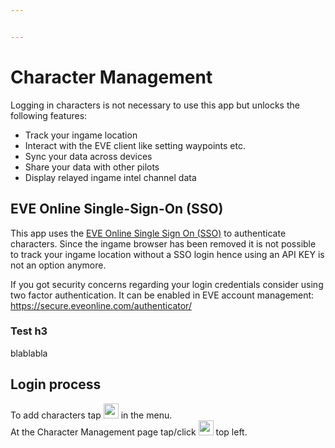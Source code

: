 ```yaml
---


---
```


<h1 id="character-management">Character Management</h1>
<p>Logging in characters is not necessary to use this app but unlocks the following features:</p>
<ul>
<li>Track your ingame location</li>
<li>Interact with the EVE client like setting waypoints etc.</li>
<li>Sync your data across devices</li>
<li>Share your data with other pilots</li>
<li>Display relayed ingame intel channel data</li>
</ul>
<h2 id="eve-online-single-sign-on-sso">EVE Online Single-Sign-On (SSO)</h2>
<p>This app uses the <a href="https://support.eveonline.com/hc/en-us/articles/205381192-Single-Sign-On-SSO-">EVE Online Single Sign On (SSO)</a> to authenticate characters. Since the ingame browser has been removed it is not possible to track your ingame location without a SSO login hence using an API KEY is not an option anymore.</p>
<p>If you got security concerns regarding your login credentials consider using two factor authentication. It can be enabled in EVE account management: <a href="https://secure.eveonline.com/authenticator/" target="_blank">https://secure.eveonline.com/authenticator/</a></p>
<h3 id="test-h3">Test h3</h3>
<p>blablabla</p>
<h2 id="login-process">Login process</h2>
<p>To add characters tap <img src="https://raw.githubusercontent.com/Risingson/eedocs/master/images/User-100_26_100_off.png" width="24" height="24"> in the menu.<br>
At the Character Management page tap/click <img src="https://raw.githubusercontent.com/Risingson/eedocs/master/images/Plus-100.png" width="24" height="24"> top left.</p>

